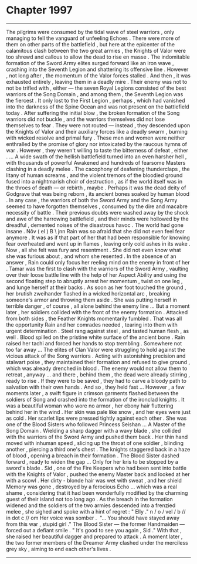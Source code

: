 
# Chapter 1997


---

The pilgrims were consumed by the tidal wave of steel warriors , only managing to fell the vanguard of unfeeling Echoes . There were more of them on other parts of the battlefield , but here at the epicenter of the calamitous clash between the two great armies , the Knights of Valor were too shrewd and callous to allow the dead to rise en masse . The indomitable formation of the Sword Army elites surged forward like an iron wave , crashing into the Seventh Legion and shattering its offensive line . However , not long after , the momentum of the Valor forces stalled . And then , it was exhausted entirely , leaving them in a deadly mire . Their enemy was not to not be trifled with , either — the seven Royal Legions consisted of the best warriors of the Song Domain , and among them , the Seventh Legion was the fiercest .
It only lost to the First Legion , perhaps , which had vanished into the darkness of the Spine Ocean and was not present on the battlefield today . After suffering the initial blow , the broken formation of the Song warriors did not buckle , and the warriors themselves did not lose themselves to fear . They were not routed — instead , they descended upon the Knights of Valor and their auxiliary forces like a deadly swarm , burning with wicked resolve and primal fury .
These men and women were neither enthralled by the promise of glory nor intoxicated by the raucous hymns of war . However , they weren't willing to taste the bitterness of defeat , either . … A wide swath of the hellish battlefield turned into an even harsher hell , with thousands of powerful Awakened and hundreds of fearsome Masters clashing in a deadly melee . The cacophony of deafening thunderclaps , the litany of human screams , and the violent tremors of the bloodied ground fused into a nightmarish choir of destruction , as if the world itself was in the throes of death — or rebirth , maybe . Perhaps it was the dead deity of Godgrave that was being reborn , its ancient bones soaked by human blood . In any case , the warriors of both the Sword Army and the Song Army seemed to have forgotten themselves , consumed by the dire and macabre necessity of battle . Their previous doubts were washed away by the shock and awe of the harrowing battlefield , and their minds were hollowed by the dreadful , demented noises of the disastrous havoc . The world had gone insane . Nôv ( el ) B \\ jnn
Rain was so afraid that she did not even feel fear anymore . It was as if that part of her that had been responsible for knowing fear overheated and went up in flames , leaving only cold ashes in its wake . Now , all she felt was fury and resentment . She did not even know what she was furious about , and whom she resented . In the absence of an answer , Rain could only focus her reeling mind on the enemy in front of her . Tamar was the first to clash with the warriors of the Sword Army , vaulting over their loose battle line with the help of her Aspect Ability and using the second floating step to abruptly arrest her momentum , twist on one leg , and lunge herself at their backs . As soon as her foot touched the ground , her brutish zweihander flashed in a wicked horizontal arc , breaking someone's armor and throwing them aside .
She was putting herself in terrible danger , of course , all alone behind the enemy line …
But a moment later , her soldiers collided with the front of the enemy formation . Attacked from both sides , the Feather Knights momentarily fumbled . That was all the opportunity Rain and her comrades needed , tearing into them with urgent determination . Steel rang against steel , and tasted human flesh , as well .
Blood spilled on the pristine white surface of the ancient bone .
Rain raised her tachi and forced her hands to stop trembling .
Somewhere not too far away …
The elites of Clan Valor were struggling to hold against the vicious attack of the Song warriors . Acting with astonishing precision and stalwart poise , they maintained their formation and refused to give ground , which was already drenched in blood . The enemy would not allow them to retreat , anyway … and there , behind them , the dead were already stirring , ready to rise . If they were to be saved , they had to carve a bloody path to salvation with their own hands .
And so , they held fast ...
However , a few moments later , a swift figure in crimson garments flashed between the soldiers of Song and crashed into the formation of the ironclad knights . It was a beautiful woman who wore no armor , her ebony hair fluttering behind her in the wind . Her skin was pale like snow , and her eyes were just as cold .
Her scarlet lips were pressed tightly against each other . She was one of the Blood Sisters who followed Princess Seishan … A Master of the Song Domain . Wielding a sharp dagger with a wavy blade , she collided with the warriors of the Sword Army and pushed them back . Her thin hand moved with inhuman speed , slicing up the throat of one soldier , blinding another , piercing a third one's chest . The knights staggered back in a haze of blood , opening a breach in their formation . The Blood Sister dashed forward , ready to widen the gap …
Only for her kris to be stopped by a sword's blade .
Sid , one of the Fire Keepers who had been sent into battle with the Knights of Valor , pushed the enemy Master back and looked at her with a scowl . Her dirty - blonde hair was wet with sweat , and her shield Memory was gone , destroyed by a ferocious Echo … which was a real shame , considering that it had been wonderfully modified by the charming guest of their island not too long ago . As the breach in the formation widened and the soldiers of the two armies descended into a frenzied melee , she sighed and spoke with a hint of regret : " Elly ." n / o / vel / b // in dot c // om
Her voice was somber .  "... You should have stayed away from this war , stupid girl ."
The Blood Sister — the former Handmaiden — forced out a defiant smile . " It's good to see you again , Sid ." With that , she raised her beautiful dagger and prepared to attack . A moment later , the two former members of the Dreamer Army clashed under the merciless grey sky , aiming to end each other's lives .

---

